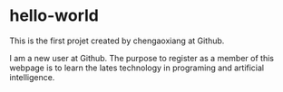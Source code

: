# hello-world
This is the first projet created by chengaoxiang at Github.

I am a new user at Github.
The purpose to register as a member of this webpage is to learn the lates technology in programing and artificial intelligence.
